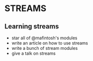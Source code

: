 # STREAMS
## Learning streams
- star all of @mafintosh's modules
- write an article on how to use streams
- write a bunch of stream modules
- give a talk on streams
